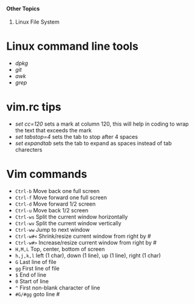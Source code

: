 #### Other Topics
1. Linux File System

# Linux command line tools
- *dpkg*
- *git*
- *awk*
- *grep*

# vim.rc tips
* *set cc=120* sets a mark at column 120, this will help in coding to wrap the text that exceeds the mark 
* *set tabstop=4* sets the tab to stop after 4 spaces
* *set expandtab* sets the tab to expand as spaces instead of tab charecters

# Vim commands
- `Ctrl-b`    Move back one full screen
- `Ctrl-f`    Move forward one full screen
- `Ctrl-d`    Move forward 1/2 screen
- `Ctrl-u`    Move back 1/2 screen
- `Ctrl-ws`   Split the current window horizontally
- `Ctrl-wv`   Split the current window vertically
- `Ctrl-ww`   Jump to next window
- `Ctrl-w#<`  Shrink/resize current window from right by # 
- `Ctrl-w#>`  Increase/resize current window from right by #
- `H,M,L`     Top, center, bottom of screen
- `h,j,k,l`   left (1 char), down (1 line), up (1 line), right (1 char)
- `G`         Last line of file
- `gg`        First line of file
- `$`         End of line
- `0`         Start of line
- `^`         First non-blank character of line
- `#G/#gg`    goto line #
      
